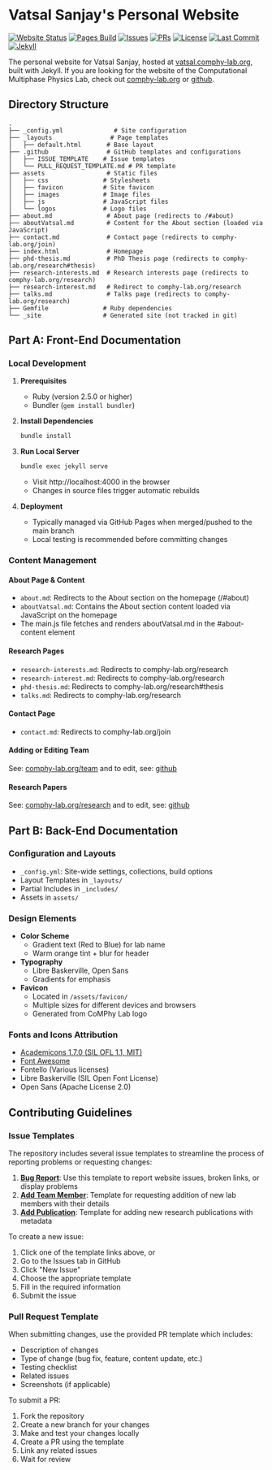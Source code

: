# Vatsal Sanjay's Personal Website

[![Website Status](https://img.shields.io/website?url=https%3A%2F%2Fvatsal.comphy-lab.org&style=flat-square&logo=github&label=Website)](https://vatsal.comphy-lab.org)
[![Pages Build](https://img.shields.io/github/actions/workflow/status/VatsalSy/VatsalSy.github.io/pages/pages-build-deployment?style=flat-square&logo=github&label=Pages)](https://github.com/VatsalSy/VatsalSy.github.io/actions/workflows/pages/pages-build-deployment)
[![Issues](https://img.shields.io/github/issues/VatsalSy/VatsalSy.github.io?style=flat-square&logo=github)](https://github.com/VatsalSy/VatsalSy.github.io/issues)
[![PRs](https://img.shields.io/github/issues-pr/VatsalSy/VatsalSy.github.io?style=flat-square&logo=github)](https://github.com/VatsalSy/VatsalSy.github.io/pulls)
[![License](https://img.shields.io/github/license/VatsalSy/VatsalSy.github.io?style=flat-square)](LICENSE)
[![Last Commit](https://img.shields.io/github/last-commit/VatsalSy/VatsalSy.github.io?style=flat-square&logo=github)](https://github.com/VatsalSy/VatsalSy.github.io/commits/main)
[![Jekyll](https://img.shields.io/badge/Jekyll-4.3.2-%23CC0000?style=flat-square&logo=jekyll)](https://jekyllrb.com/)

The personal website for Vatsal Sanjay, hosted at [vatsal.comphy-lab.org](https://vatsal.comphy-lab.org), built with Jekyll. If you are looking for the website of the Computational Multiphase Physics Lab, check out [comphy-lab.org](https://comphy-lab.org) or [github](https://github.com/comphy-lab).

## Directory Structure

```
.
├── _config.yml              # Site configuration
├── _layouts                # Page templates
│   ├── default.html       # Base layout
├── .github                # GitHub templates and configurations
│   ├── ISSUE_TEMPLATE    # Issue templates
│   └── PULL_REQUEST_TEMPLATE.md # PR template
├── assets                 # Static files
│   ├── css               # Stylesheets
│   ├── favicon           # Site favicon
│   ├── images            # Image files
│   ├── js                # JavaScript files
│   └── logos             # Logo files
├── about.md               # About page (redirects to /#about)
├── aboutVatsal.md         # Content for the About section (loaded via JavaScript)
├── contact.md             # Contact page (redirects to comphy-lab.org/join)
├── index.html             # Homepage
├── phd-thesis.md          # PhD Thesis page (redirects to comphy-lab.org/research#thesis)
├── research-interests.md  # Research interests page (redirects to comphy-lab.org/research)
├── research-interest.md   # Redirect to comphy-lab.org/research
├── talks.md               # Talks page (redirects to comphy-lab.org/research)
├── Gemfile               # Ruby dependencies
└── _site                 # Generated site (not tracked in git)
```

## Part A: Front-End Documentation

### Local Development

1. **Prerequisites**
   - Ruby (version 2.5.0 or higher)
   - Bundler (`gem install bundler`)

2. **Install Dependencies**
   ```bash
   bundle install
   ```

3. **Run Local Server**
   ```bash
   bundle exec jekyll serve
   ```
   - Visit http://localhost:4000 in the browser
   - Changes in source files trigger automatic rebuilds

4. **Deployment**
   - Typically managed via GitHub Pages when merged/pushed to the main branch
   - Local testing is recommended before committing changes

### Content Management

#### About Page & Content
- `about.md`: Redirects to the About section on the homepage (/#about)
- `aboutVatsal.md`: Contains the About section content loaded via JavaScript on the homepage
- The main.js file fetches and renders aboutVatsal.md in the #about-content element

#### Research Pages
- `research-interests.md`: Redirects to comphy-lab.org/research
- `research-interest.md`: Redirects to comphy-lab.org/research
- `phd-thesis.md`: Redirects to comphy-lab.org/research#thesis
- `talks.md`: Redirects to comphy-lab.org/research

#### Contact Page
- `contact.md`: Redirects to comphy-lab.org/join

#### Adding or Editing Team 

See: [comphy-lab.org/team](https://comphy-lab.org/team) and to edit, see: [github](https://github.com/comphy-lab/comphy-lab.github.io)

#### Research Papers

See: [comphy-lab.org/research](https://comphy-lab.org/research) and to edit, see: [github](https://github.com/comphy-lab/comphy-lab.github.io)

## Part B: Back-End Documentation

### Configuration and Layouts
- `_config.yml`: Site-wide settings, collections, build options
- Layout Templates in `_layouts/`
- Partial Includes in `_includes/`
- Assets in `assets/`

### Design Elements
- **Color Scheme**
  - Gradient text (Red to Blue) for lab name
  - Warm orange tint + blur for header
- **Typography**
  - Libre Baskerville, Open Sans
  - Gradients for emphasis
- **Favicon**
  - Located in `/assets/favicon/`
  - Multiple sizes for different devices and browsers
  - Generated from CoMPhy Lab logo

### Fonts and Icons Attribution
- [Academicons 1.7.0 (SIL OFL 1.1, MIT)](https://jpswalsh.github.io/academicons/)
- [Font Awesome](https://fontawesome.com/)
- Fontello (Various licenses)
- Libre Baskerville (SIL Open Font License)
- Open Sans (Apache License 2.0)


## Contributing Guidelines

### Issue Templates
The repository includes several issue templates to streamline the process of reporting problems or requesting changes:

1. **[Bug Report](https://github.com/VatsalSy/VatsalSy.github.io/issues/new?template=bug_report.yml)**: Use this template to report website issues, broken links, or display problems
2. **[Add Team Member](https://github.com/VatsalSy/VatsalSy.github.io/issues/new?template=add_team_member.yml)**: Template for requesting addition of new lab members with their details
3. **[Add Publication](https://github.com/VatsalSy/VatsalSy.github.io/issues/new?template=add_publication.yml)**: Template for adding new research publications with metadata

To create a new issue:
1. Click one of the template links above, or
2. Go to the Issues tab in GitHub
3. Click "New Issue"
4. Choose the appropriate template
5. Fill in the required information
6. Submit the issue

### Pull Request Template
When submitting changes, use the provided PR template which includes:
- Description of changes
- Type of change (bug fix, feature, content update, etc.)
- Testing checklist
- Related issues
- Screenshots (if applicable)

To submit a PR:
1. Fork the repository
2. Create a new branch for your changes
3. Make and test your changes locally
4. Create a PR using the template
5. Link any related issues
6. Wait for review
